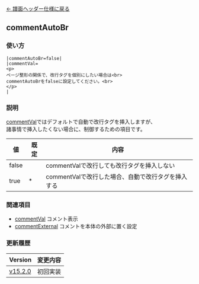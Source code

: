 [← 譜面ヘッダー仕様に戻る](dos_header.html)
## commentAutoBr

### 使い方
```
|commentAutoBr=false|
|commentVal=
<p>
ページ整形の関係で、改行タグを個別にしたい場合は<br>
commentAutoBrをfalseに設定してください。<br>
</p>
|
```
### 説明
[commentVal](dos-h0066-commentVal.html)ではデフォルトで自動で改行タグを挿入しますが、  
諸事情で挿入したくない場合に、制御するための項目です。

|値|既定|内容|
|----|----|----|
|false||commentValで改行しても改行タグを挿入しない|
|true|*|commentValで改行した場合、自動で改行タグを挿入する|


### 関連項目
- [commentVal](dos-h0066-commentVal.html)  コメント表示
- [commentExternal](dos-h0068-commentExternal.html)  コメントを本体の外部に置く設定

### 更新履歴

|Version|変更内容|
|----|----|
|[v15.2.0](https://github.com/cwtickle/danoniplus/releases/tag/v15.2.0)|初回実装|